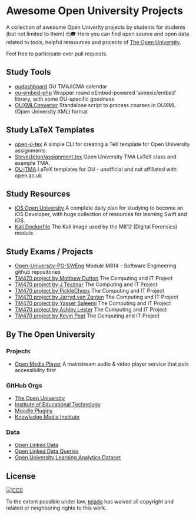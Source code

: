 # Awesome Open University Projects
A collection of awesome Open Univerity projects by students for students (but not limited to them) 🤓🎓 Here you can find open source and open data related to tools, helpful ressources and projects of [The Open University](https://www.open.ac.uk/).

Feel free to participate over pull requests.

## Study Tools
- [oudashboard](https://gitlab.com/jkozera/oudashboard) OU TMA/iCMA calendar
- [ou-embed-php](https://github.com/IET-OU/ou-embed-php) Wrapper round oEmbed-powered 'simexis/embed' library, with some OU-specific goodness
- [OUXMLConverter](https://github.com/chaotic-kingdoms/OUXMLConverter) Standalone script to process courses in OUXML (Open University XML) format

## Study LaTeX Templates
- [open-u-tex](https://github.com/qoelet/open-u-tex) A simple CLI for creating a TeX template for Open University assignments.
- [SteveUpton/assignment.tex](https://gist.github.com/SteveUpton/5025738)  Open University TMA LaTeX class and example TMA. 
- [OU-TMA](https://github.com/OU-TMA) LaTeX templates for OU - unofficial and not affiliated with open.ac.uk

## Study Resources
- [iOS Open University](https://github.com/akshay1337/iOS-Open-University) 
A complete daily plan for studying to become an iOS Developer, with huge collection of resources for learning Swift and iOS.
- [Kali Dockerfile](https://github.com/yijunyu/kali-open-university) 
The Kali image used by the M812 (Digital Forensics) module.

## Study Exams / Projects
- [Open-University-PG-SWEng](https://github.com/Open-University-PG-SWEng/) Module M814 - Software Engineering github repositories
- [TM470 project by Matthew Dutton](https://github.com/mmd93ee/ou-tm470/) The Computing and IT Project
- [TM470 project by J Tesznar](https://github.com/jo-tez/tm470) The Computing and IT Project
- [TM470 project by PickleChops](https://github.com/PickleChops/autoq) The Computing and IT Project
- [TM470 project by Jarryd van Zanten](https://github.com/iisjreg-dev/TM470-project) The Computing and IT Project
- [TM470 project by Yasser Saleemi](https://github.com/yasn77/whitepy) The Computing and IT Project
- [TM470 project by Ashley Lester](https://github.com/ashleylester/tm470) The Computing and IT Project
- [TM470 project by Kevin Peat](https://github.com/devonshire/ou-tm470) The Computing and IT Project




## By The Open University
### Projects
- [Open Media Player](https://github.com/IET-OU/open-media-player) A mainstream audio & video player service that puts accessibility first 

### GitHub Orgs
- [The Open University](https://github.com/the-open-university)
- [Institute of Educational Technology](https://github.com/IET-OU/)
- [Moodle Plugins](https://github.com/moodleou)
- [Knowledge Media Institute](https://github.com/kmi)

### Data
- [Open Linked Data](http://data.open.ac.uk/)
- [Open Linked Data Queries](https://gist.github.com/Open-University-LOD)
- [Open University Learning Analytics Dataset](https://analyse.kmi.open.ac.uk/open_dataset) 

## License
[![CC0](http://mirrors.creativecommons.org/presskit/buttons/88x31/svg/cc-zero.svg)](http://creativecommons.org/publicdomain/zero/1.0)

To the extent possible under law, [tejado](https://github.com/tejado) has waived all copyright and
related or neighboring rights to this work.
